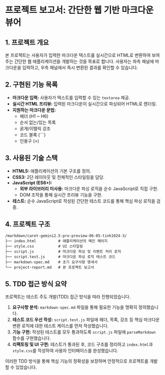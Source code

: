 # 프로젝트 보고서: 간단한 웹 기반 마크다운 뷰어

## 1. 프로젝트 개요
본 프로젝트는 사용자가 입력한 마크다운 텍스트를 실시간으로 HTML로 변환하여 보여주는 간단한 웹 애플리케이션을 개발하는 것을 목표로 합니다. 사용자는 좌측 패널에 마크다운을 입력하고, 우측 패널에서 즉시 변환된 결과를 확인할 수 있습니다.

## 2. 구현된 기능 목록
- **마크다운 입력:** 사용자가 텍스트를 입력할 수 있는 `textarea` 제공.
- **실시간 HTML 프리뷰:** 입력된 마크다운이 실시간으로 파싱되어 HTML로 렌더링.
- **지원하는 마크다운 문법:**
    - 헤더 (H1 ~ H6)
    - 순서 없는/있는 목록
    - 굵게/이탤릭 강조
    - 코드 블록 (```)
    - 인용구 (>)

## 3. 사용된 기술 스택
- **HTML5:** 애플리케이션의 기본 구조를 정의.
- **CSS3:** 2단 레이아웃 및 전체적인 스타일링을 담당.
- **JavaScript (ES6+):**
    - **외부 라이브러리 미사용:** 마크다운 파싱 로직을 순수 JavaScript로 직접 구현.
    - DOM 조작을 통해 실시간 프리뷰 기능을 구현.
- **테스트:** 순수 JavaScript로 작성된 간단한 테스트 코드를 통해 핵심 파싱 로직을 검증.

## 4. 프로젝트 구조
```
/markdown/caret-gemini2.5-pro-preview-06-05-tink1024-3/
├── index.html          # 애플리케이션의 메인 페이지
├── style.css           # UI 스타일링
├── script.js           # 마크다운 파싱 및 이벤트 처리 로직
├── script.test.js      # 마크다운 파싱 로직 테스트 코드
├── markdown-spec.md    # 초기 요구사항 명세서
└── project-report.md   # 본 프로젝트 보고서
```

## 5. TDD 접근 방식 요약
프로젝트는 테스트 주도 개발(TDD) 접근 방식을 따라 진행되었습니다.
1.  **요구사항 분석:** `markdown-spec.md` 파일을 통해 필요한 기능을 명확히 정의했습니다.
2.  **테스트 코드 우선 작성:** `script.test.js` 파일에 헤더, 목록, 강조 등 핵심 마크다운 변환 로직에 대한 테스트 케이스를 먼저 작성했습니다.
3.  **기능 구현:** 작성된 테스트를 모두 통과하도록 `script.js` 파일에 `parseMarkdown` 함수를 구현했습니다.
4.  **리팩토링 및 UI 구현:** 테스트가 통과된 후, 코드 구조를 정리하고 `index.html`과 `style.css`를 작성하여 사용자 인터페이스를 완성했습니다.

이러한 TDD 방식을 통해 핵심 기능의 정확성을 보장하며 안정적으로 프로젝트를 개발할 수 있었습니다.
